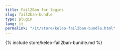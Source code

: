 ```yaml
---
title: Fail2Ban for logins
slug: fail2ban-bundle
type: plugin
lang: it
permalink: "/it/store/keleo-fail2ban-bundle.html"
---
```


{% include store/keleo-fail2ban-bundle.md %}
